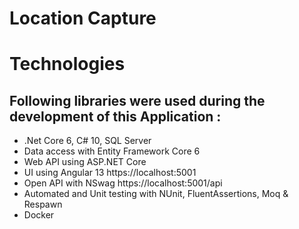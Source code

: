 # Location Capture

# Technologies
## Following libraries were used during the development of this Application :

* .Net Core 6, C# 10, SQL Server
* Data access with Entity Framework Core 6
* Web API using ASP.NET Core
* UI using Angular 13 https://localhost:5001
* Open API with NSwag https://localhost:5001/api
* Automated and Unit testing with NUnit, FluentAssertions, Moq & Respawn
* Docker
